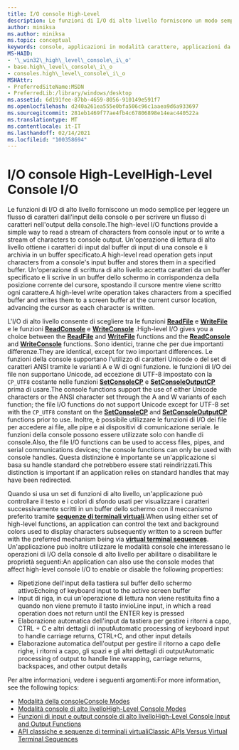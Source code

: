 ```yaml
---
title: I/O console High-Level
description: Le funzioni di I/O di alto livello forniscono un modo semplice per leggere un flusso di caratteri dall'input della console o per scrivere un flusso di caratteri nell'output della console.
author: miniksa
ms.author: miniksa
ms.topic: conceptual
keywords: console, applicazioni in modalità carattere, applicazioni da riga di comando, applicazioni di terminale, api della console
MS-HAID:
- '\_win32\_high\_level\_console\_i\_o'
- base.high\_level\_console\_i\_o
- consoles.high\_level\_console\_i\_o
MSHAttr:
- PreferredSiteName:MSDN
- PreferredLib:/library/windows/desktop
ms.assetid: 6d191fee-87bb-4659-8056-910149e591f7
ms.openlocfilehash: d240a261ea555e0bfa506c96c1aaea9d6a933697
ms.sourcegitcommit: 281eb1469f77ae4fb4c67806898e14eac440522a
ms.translationtype: MT
ms.contentlocale: it-IT
ms.lasthandoff: 02/14/2021
ms.locfileid: "100358694"
---
```

# <a name="high-level-console-io"></a><span data-ttu-id="4332d-104">I/O console High-Level</span><span class="sxs-lookup"><span data-stu-id="4332d-104">High-Level Console I/O</span></span>

<span data-ttu-id="4332d-105">Le funzioni di I/O di alto livello forniscono un modo semplice per leggere un flusso di caratteri dall'input della console o per scrivere un flusso di caratteri nell'output della console.</span><span class="sxs-lookup"><span data-stu-id="4332d-105">The high-level I/O functions provide a simple way to read a stream of characters from console input or to write a stream of characters to console output.</span></span> <span data-ttu-id="4332d-106">Un'operazione di lettura di alto livello ottiene i caratteri di input dal buffer di input di una console e li archivia in un buffer specificato.</span><span class="sxs-lookup"><span data-stu-id="4332d-106">A high-level read operation gets input characters from a console's input buffer and stores them in a specified buffer.</span></span> <span data-ttu-id="4332d-107">Un'operazione di scrittura di alto livello accetta caratteri da un buffer specificato e li scrive in un buffer dello schermo in corrispondenza della posizione corrente del cursore, spostando il cursore mentre viene scritto ogni carattere.</span><span class="sxs-lookup"><span data-stu-id="4332d-107">A high-level write operation takes characters from a specified buffer and writes them to a screen buffer at the current cursor location, advancing the cursor as each character is written.</span></span>

<span data-ttu-id="4332d-108">L'I/O di alto livello consente di scegliere tra le funzioni [**ReadFile**](/windows/win32/api/fileapi/nf-fileapi-readfile) e [**WriteFile**](/windows/win32/api/fileapi/nf-fileapi-writefile) e le funzioni [**ReadConsole**](readconsole.md) e [**WriteConsole**](writeconsole.md) .</span><span class="sxs-lookup"><span data-stu-id="4332d-108">High-level I/O gives you a choice between the [**ReadFile**](/windows/win32/api/fileapi/nf-fileapi-readfile) and [**WriteFile**](/windows/win32/api/fileapi/nf-fileapi-writefile) functions and the [**ReadConsole**](readconsole.md) and [**WriteConsole**](writeconsole.md) functions.</span></span> <span data-ttu-id="4332d-109">Sono identici, tranne che per due importanti differenze.</span><span class="sxs-lookup"><span data-stu-id="4332d-109">They are identical, except for two important differences.</span></span> <span data-ttu-id="4332d-110">Le funzioni della console supportano l'utilizzo di caratteri Unicode o del set di caratteri ANSI tramite le varianti A e W di ogni funzione. le funzioni di I/O dei file non supportano Unicode, ad eccezione di UTF-8 impostato con la `CP_UTF8` costante nelle funzioni **[SetConsoleCP](setconsolecp.md)** e **[SetConsoleOutputCP](setconsoleoutputcp.md)** prima di usare.</span><span class="sxs-lookup"><span data-stu-id="4332d-110">The console functions support the use of either Unicode characters or the ANSI character set through the A and W variants of each function; the file I/O functions do not support Unicode except for UTF-8 set with the `CP_UTF8` constant on the **[SetConsoleCP](setconsolecp.md)** and **[SetConsoleOutputCP](setconsoleoutputcp.md)** functions prior to use.</span></span> <span data-ttu-id="4332d-111">Inoltre, è possibile utilizzare le funzioni di I/O dei file per accedere ai file, alle pipe e ai dispositivi di comunicazione seriale. le funzioni della console possono essere utilizzate solo con handle di console.</span><span class="sxs-lookup"><span data-stu-id="4332d-111">Also, the file I/O functions can be used to access files, pipes, and serial communications devices; the console functions can only be used with console handles.</span></span> <span data-ttu-id="4332d-112">Questa distinzione è importante se un'applicazione si basa su handle standard che potrebbero essere stati reindirizzati.</span><span class="sxs-lookup"><span data-stu-id="4332d-112">This distinction is important if an application relies on standard handles that may have been redirected.</span></span>

<span data-ttu-id="4332d-113">Quando si usa un set di funzioni di alto livello, un'applicazione può controllare il testo e i colori di sfondo usati per visualizzare i caratteri successivamente scritti in un buffer dello schermo con il meccanismo preferito tramite **[sequenze di terminali virtuali](console-virtual-terminal-sequences.md)**.</span><span class="sxs-lookup"><span data-stu-id="4332d-113">When using either set of high-level functions, an application can control the text and background colors used to display characters subsequently written to a screen buffer with the preferred mechanism being via **[virtual terminal sequences](console-virtual-terminal-sequences.md)**.</span></span> <span data-ttu-id="4332d-114">Un'applicazione può inoltre utilizzare le modalità console che interessano le operazioni di I/O della console di alto livello per abilitare o disabilitare le proprietà seguenti:</span><span class="sxs-lookup"><span data-stu-id="4332d-114">An application can also use the console modes that affect high-level console I/O to enable or disable the following properties:</span></span>

- <span data-ttu-id="4332d-115">Ripetizione dell'input della tastiera sul buffer dello schermo attivo</span><span class="sxs-lookup"><span data-stu-id="4332d-115">Echoing of keyboard input to the active screen buffer</span></span>
- <span data-ttu-id="4332d-116">Input di riga, in cui un'operazione di lettura non viene restituita fino a quando non viene premuto il tasto invio</span><span class="sxs-lookup"><span data-stu-id="4332d-116">Line input, in which a read operation does not return until the ENTER key is pressed</span></span>
- <span data-ttu-id="4332d-117">Elaborazione automatica dell'input da tastiera per gestire i ritorni a capo, CTRL + C e altri dettagli di input</span><span class="sxs-lookup"><span data-stu-id="4332d-117">Automatic processing of keyboard input to handle carriage returns, CTRL+C, and other input details</span></span>
- <span data-ttu-id="4332d-118">Elaborazione automatica dell'output per gestire il ritorno a capo delle righe, i ritorni a capo, gli spazi e gli altri dettagli di output</span><span class="sxs-lookup"><span data-stu-id="4332d-118">Automatic processing of output to handle line wrapping, carriage returns, backspaces, and other output details</span></span>

<span data-ttu-id="4332d-119">Per altre informazioni, vedere i seguenti argomenti:</span><span class="sxs-lookup"><span data-stu-id="4332d-119">For more information, see the following topics:</span></span>

- [<span data-ttu-id="4332d-120">Modalità della console</span><span class="sxs-lookup"><span data-stu-id="4332d-120">Console Modes</span></span>](console-modes.md)
- [<span data-ttu-id="4332d-121">Modalità console di alto livello</span><span class="sxs-lookup"><span data-stu-id="4332d-121">High-Level Console Modes</span></span>](high-level-console-modes.md)
- [<span data-ttu-id="4332d-122">Funzioni di input e output console di alto livello</span><span class="sxs-lookup"><span data-stu-id="4332d-122">High-Level Console Input and Output Functions</span></span>](high-level-console-input-and-output-functions.md)
- [<span data-ttu-id="4332d-123">API classiche e sequenze di terminali virtuali</span><span class="sxs-lookup"><span data-stu-id="4332d-123">Classic APIs Versus Virtual Terminal Sequences</span></span>](classic-vs-vt.md)